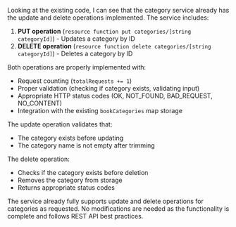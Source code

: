 Looking at the existing code, I can see that the category service already has the update and delete operations implemented. The service includes:

1. **PUT operation** (`resource function put categories/[string categoryId]`) - Updates a category by ID
2. **DELETE operation** (`resource function delete categories/[string categoryId]`) - Deletes a category by ID

Both operations are properly implemented with:
- Request counting (`totalRequests += 1`)
- Proper validation (checking if category exists, validating input)
- Appropriate HTTP status codes (OK, NOT_FOUND, BAD_REQUEST, NO_CONTENT)
- Integration with the existing `bookCategories` map storage

The update operation validates that:
- The category exists before updating
- The category name is not empty after trimming

The delete operation:
- Checks if the category exists before deletion
- Removes the category from storage
- Returns appropriate status codes

The service already fully supports update and delete operations for categories as requested. No modifications are needed as the functionality is complete and follows REST API best practices.